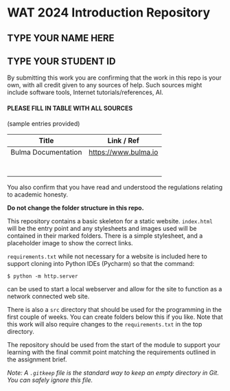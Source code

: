 # WAT 2024 Introduction Repository

## TYPE YOUR NAME HERE
## TYPE YOUR STUDENT ID

By submitting this work you are confirming that the work in this repo is your own, with all credit given to any sources of help.
Such sources might include software tools, Internet tutorials/references, AI.

#### PLEASE FILL IN TABLE WITH ALL SOURCES ####
(sample entries provided)

|      **Title**      |    **Link / Ref**    |
|:-------------------:|:--------------------:|
| Bulma Documentation | https://www.bulma.io |
|                     |                      |
|                     |                      |
|                     |                      |
|                     |                      |
|                     |                      |
|                     |                      |
|                     |                      |

You also confirm that you have read and understood the regulations relating to academic honesty.

**Do not change the folder structure in this repo.** 

This repository contains a basic skeleton for a static website. 
``index.html`` will be the entry point and any stylesheets and images used will be contained in their
marked folders. There is a simple stylesheet, and a placeholder image to show the correct links.

``requirements.txt`` while not necessary for a website is included here to support cloning into Python
IDEs (Pycharm) so that the command:

    $ python -m http.server

can be used to start a local webserver and allow for the site to function as a network connected web site.

There is also a ``src`` directory that should be used for the programming in the first couple of weeks. You can create folders below this if you like. Note that this work will also require changes to the ``requirements.txt`` in the top directory.

The repository should be used from the start of the module to support your learning with the final 
commit point matching the requirements outlined in the assignment brief.

*Note: A ``.gitkeep`` file is the standard way to keep an empty directory in Git. You can safely ignore this file.*
